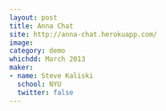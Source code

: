 ```yaml
---
layout: post
title: Anna Chat
site: http://anna-chat.herokuapp.com/
image:
category: demo 
whichdd: March 2013
maker:
- name: Steve Kaliski
  school: NYU
  twitter: false
---
```



